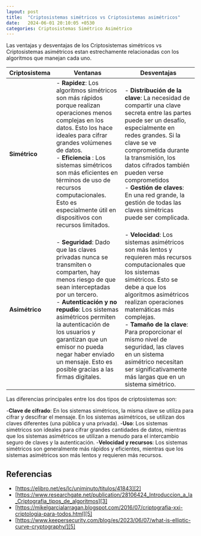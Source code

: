 ```yaml
---
layout: post
title:  "Criptosistemas simétricos vs Criptosistemas asimétricos"
date:   2024-06-01 20:10:05 +0530
categories: Criptosistemas Simétrico Asimétrico
---
```


Las ventajas y desventajas de los Criptosistemas simétricos vs Criptosistemas asimétricos estan estrechamente relacionadas con los algoritmos que manejan cada uno.

| **Criptosistema** | **Ventanas** | **Desventajas** |
|-------|--------|---------|
| **Simétrico** | - **Rapidez**: Los algoritmos simétricos son más rápidos porque realizan operaciones menos complejas en los datos. Esto los hace ideales para cifrar grandes volúmenes de datos. <br/> - **Eficiencia** : Los sistemas simétricos son más eficientes en términos de uso de recursos computacionales. Esto es especialmente útil en dispositivos con recursos limitados.  | - **Distribución de la clave**: La necesidad de compartir una clave secreta entre las partes puede ser un desafío, especialmente en redes grandes. Si la clave se ve comprometida durante la transmisión, los datos cifrados también pueden verse comprometidos <br/> - **Gestión de claves**: En una red grande, la gestión de todas las claves simétricas puede ser complicada. |
| **Asimétrico** | - **Seguridad**: Dado que las claves privadas nunca se transmiten o comparten, hay menos riesgo de que sean interceptadas por un tercero. <br/> - **Autenticación y no repudio**: Los sistemas asimétricos permiten la autenticación de los usuarios y garantizan que un emisor no pueda negar haber enviado un mensaje. Esto es posible gracias a las firmas digitales. | - **Velocidad**: Los sistemas asimétricos son más lentos y requieren más recursos computacionales que los sistemas simétricos. Esto se debe a que los algoritmos asimétricos realizan operaciones matemáticas más complejas. <br/> - **Tamaño de la clave**: Para proporcionar el mismo nivel de seguridad, las claves en un sistema asimétrico necesitan ser significativamente más largas que en un sistema simétrico. |


Las diferencias principales entre los dos tipos de criptosistemas son:

-**Clave de cifrado**: En los sistemas simétricos, la misma clave se utiliza para cifrar y descifrar el mensaje. En los sistemas asimétricos, se utilizan dos claves diferentes (una pública y una privada).
-**Uso**: Los sistemas simétricos son ideales para cifrar grandes cantidades de datos, mientras que los sistemas asimétricos se utilizan a menudo para el intercambio seguro de claves y la autenticación.
-**Velocidad y recursos**: Los sistemas simétricos son generalmente más rápidos y eficientes, mientras que los sistemas asimétricos son más lentos y requieren más recursos.

## Referencias

- [https://elibro.net/es/lc/uniminuto/titulos/41843][2]
- [https://www.researchgate.net/publication/28106424_Introduccion_a_la_Criptografia_tipos_de_algoritmos][3]
- [https://mikelgarcialarragan.blogspot.com/2016/07/criptografia-xxi-criptologia-para-todos.html][5]
- [https://www.keepersecurity.com/blog/es/2023/06/07/what-is-elliptic-curve-cryptography/][5]
  
[2]: https://elibro.net/es/lc/uniminuto/titulos/41843
[3]: https://www.researchgate.net/publication/28106424_Introduccion_a_la_Criptografia_tipos_de_algoritmos
[4]: https://mikelgarcialarragan.blogspot.com/2016/07/criptografia-xxi-criptologia-para-todos.html
[5]: https://www.keepersecurity.com/blog/es/2023/06/07/what-is-elliptic-curve-cryptography/
